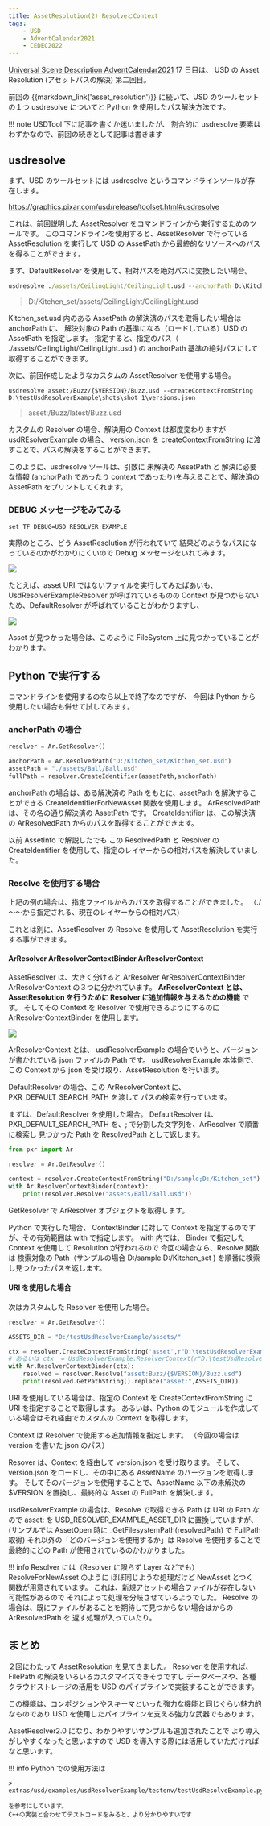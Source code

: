 ```yaml
---
title: AssetResolution(2) ResolveとContext
tags:
    - USD
    - AdventCalendar2021
    - CEDEC2022
---
```


[Universal Scene Description AdventCalendar2021](https://qiita.com/advent-calendar/2021/usd) 17 日目は、
USD の Asset Resolution (アセットパスの解決) 第二回目。

前回の {{markdown_link('asset_resolution')}} に続いて、USD のツールセットの１つ usdresolve についてと Python を使用したパス解決方法です。

!!! note
USDTool 下に記事を書くか迷いましたが、
割合的に usdresolve 要素はわずかなので、前回の続きとして記事は書きます

## usdresolve

まず、USD のツールセットには usdresolve というコマンドラインツールが存在します。

https://graphics.pixar.com/usd/release/toolset.html#usdresolve

これは、前回説明した AssetResolver をコマンドラインから実行するためのツールです。
このコマンドラインを使用すると、AssetResolver で行っている AssetResolution を実行して
USD の AssetPath から最終的なリソースへのパスを得ることができます。

まず、DefaultResolver を使用して、相対パスを絶対パスに変換したい場合。

```bat
usdresolve ./assets/CeilingLight/CeilingLight.usd --anchorPath D:\Kitchen_set\Kitchen_set.usd
```

> D:/Kitchen_set/assets/CeilingLight/CeilingLight.usd

Kitchen_set.usd 内のある AssetPath の解決済のパスを取得したい場合は anchorPath に、
解決対象の Path の基準になる（ロードしている）USD の AssetPath を指定します。
指定すると、指定のパス（ ./assets/CeilingLight/CeilingLight.usd ) の anchorPath 基準の絶対パスにして取得することができます。

次に、前回作成したようなカスタムの AssetResolver を使用する場合。

```
usdresolve asset:/Buzz/{$VERSION}/Buzz.usd --createContextFromString D:\testUsdResolverExample\shots\shot_1\versions.json
```

> asset:/Buzz/latest/Buzz.usd

カスタムの Resolver の場合、解決用の Context は都度変わりますが usdREsolverExample の場合、 version.json を
createContextFromString に渡すことで、パスの解決をすることができます。

このように、usdresolve ツールは、引数に 未解決の AssetPath と
解決に必要な情報 (anchorPath であったり context であったり)を与えることで、解決済の AssetPath をプリントしてくれます。

### DEBUG メッセージをみてみる

```
set TF_DEBUG=USD_RESOLVER_EXAMPLE
```

実際のところ、どう AssetResolution が行われていて
結果どのようなパスになっているのかがわかりにくいので Debug メッセージをいれてみます。

![](https://gyazo.com/8b4bc57da574b657738e834f8561f79d.png)

たとえば、asset URI ではないファイルを実行してみたばあいも、UsdResolverExampleResolver が呼ばれているものの
Context が見つからないため、DefaultResolver が呼ばれていることがわかりますし、

![](https://gyazo.com/24141e1099ccb3854bfd7630f2f39890.png)

Asset が見つかった場合は、このように FileSystem 上に見つかっていることがわかります。

## Python で実行する

コマンドラインを使用するのなら以上で終了なのですが、
今回は Python から使用したい場合も併せて試してみます。

### anchorPath の場合

```python
resolver = Ar.GetResolver()

anchorPath = Ar.ResolvedPath("D:/Kitchen_set/Kitchen_set.usd")
assetPath = "./assets/Ball/Ball.usd"
fullPath = resolver.CreateIdentifier(assetPath,anchorPath)
```

anchorPath の場合は、ある解決済の Path をもとに、assetPath を解決することができる CreateIdentifierForNewAsset 関数を使用します。
ArResolvedPath は、その名の通り解決済の AssetPath です。
CreateIdentifier は、この解決済の ArResolvedPath からのパスを取得することができます。

以前 AssetInfo で解説したでも
この ResolvedPath と Resolver の CreateIdentifier を使用して、指定のレイヤーからの相対パスを解決していました。

### Resolve を使用する場合

上記の例の場合は、指定ファイルからのパスを取得することができました。
（./～～から指定される、現在のレイヤーからの相対パス)

これとは別に、AssetResolver の Resolve を使用して AssetResolution を実行する事ができます。

#### ArResolver ArResolverContextBinder ArResolverContext

AssetResolver は、大きく分けると ArResolver ArResolverContextBinder ArResolverContext の３つに分かれています。
**ArResolverContext とは、AssetResolution を行うために Resolver に追加情報を与えるための機能** です。
そしてその Context を Resolver で使用できるようにするのに ArResolverContextBinder を使用します。

![](https://gyazo.com/284ef1cf10c3ff8b9592c3ed1a1c117b.png)

ArResolverContext とは、
usdResolverExample の場合でいうと、バージョンが書かれている json ファイルの Path です。
usdResolverExample 本体側で、この Context から json を受け取り、AssetResolution を行います。

DefaultResolver の場合、この ArResolverContext に、PXR_DEFAULT_SEARCH_PATH を渡して
パスの検索を行っています。

まずは、DefaultResolver を使用した場合。
DefaultResolver は、PXR_DEFAULT_SEARCH_PATH を、; で分割した文字列を、ArResolver で順番に検索し
見つかった Path を ResolvedPath として返します。

```python
from pxr import Ar

resolver = Ar.GetResolver()

context = resolver.CreateContextFromString("D:/sample;D:/Kitchen_set")
with Ar.ResolverContextBinder(context):
    print(resolver.Resolve("assets/Ball/Ball.usd"))
```

GetResolver で ArResolver オブジェクトを取得します。

Python で実行した場合、
ContextBinder に対して Context を指定するのですが、その有効範囲は with で指定します。
with 内では、 Binder で指定した Context を使用して Resolution が行われるので
今回の場合なら、Resolve 関数は
検索対象の Path（サンプルの場合 D:/sample D:/Kitchen_set ) を順番に検索し見つかったパスを返します。

#### URI を使用した場合

次はカスタムした Resolver を使用した場合。

```python
resolver = Ar.GetResolver()

ASSETS_DIR = "D:/testUsdResolverExample/assets/"

ctx = resolver.CreateContextFromString('asset',r"D:\testUsdResolverExample\shots\shot_1\versions.json")
# あるいは ctx  = UsdResolverExample.ResolverContext(r"D:\testUsdResolverExample\shots\shot_1\versions.json")
with Ar.ResolverContextBinder(ctx):
    resolved = resolver.Resolve("asset:Buzz/{$VERSION}/Buzz.usd")
    print(resolved.GetPathString().replace("asset:",ASSETS_DIR))
```

URI を使用している場合は、指定の Context を CreateContextFromString に URI を指定することで取得します。
あるいは、Python のモジュールを作成している場合はそれ経由でカスタムの Context を取得します。

Context は Resolver で使用する追加情報を指定します。
（今回の場合は version を書いた json のパス）

Resover は、Context を経由して version.json を受け取ります。
そして、version.json をロードし、その中にある AssetName のバージョンを取得します。
そしてそのバージョンを使用することで、AssetName 以下の未解決の $VERSION を置換し、最終的な Asset の FullPath を解決します。

usdResolverExample の場合は、Resolve で取得できる Path は URI の Path なので
asset: を USD_RESOLVER_EXAMPLE_ASSET_DIR に置換していますが、(サンプルでは AssetOpen 時に \_GetFilesystemPath(resolvedPath) で FullPath 取得)
それ以外の「どのバージョンを使用するか」は Resolve を使用することで最終的にどの Path が使用されているのかわかりました。

!!! info
Resolver には（Resolver に限らず Layer などでも） ResolveForNewAsset のように ほぼ同じような処理だけど NewAsset とつく
関数が用意されています。
これは、新規アセットの場合ファイルが存在しない可能性があるので
それによって処理を分岐させているようでした。
Resolve の場合は、既にファイルがあることを期待して見つからない場合はからの ArResolvedPath を
返す処理が入っていたり。

## まとめ

２回にわたって AssetResolution を見てきました。
Resolver を使用すれば、FilePath の解決をいろいろカスタマイズできそうですし
データベースや、各種クラウドストレージの活用を
USD のパイプラインで実装することができます。

この機能は、コンポジションやスキーマといった強力な機能と同じぐらい魅力的なものであり
USD を使用したパイプラインを支える強力な武器でもあります。

AssetResolver2.0 になり、わかりやすいサンプルも追加されたことで
より導入がしやすくなったと思いますので
USD を導入する際には活用していただければなと思います。

!!! info
Python での使用方法は

    > extras/usd/examples/usdResolverExample/testenv/testUsdResolveExample.py

    を参考にしています。
    C++の実装と合わせてテストコードをみると、より分かりやすいです
